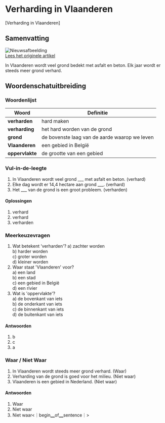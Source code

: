 # Verharding in Vlaanderen

[Verharding in Vlaanderen]

## Samenvatting

![Nieuwsafbeelding](https://prod-img.standaard.be/public/nieuws/ye9tbt-reportage-over-de-opbouw-van-studentenkoten-in-gent-hier-stropkaai-foto-jimmy-kets/alternates/BASE_SIXTEEN_NINE/Reportage%20over%20de%20opbouw%20van%20studentenkoten%20in%20Gent%20Hier%20Stropkaai%20Foto%20Jimmy%20Kets)   
[Lees het originele artikel](https://www.standaard.be/binnenland/verharding-van-vlaanderen-op-recordsnelheid-elke-dag-verdwijnt-14-hectare-onder-asfalt-en-beton/97565539.html)

In Vlaanderen wordt veel grond bedekt met asfalt en beton. Elk jaar wordt er steeds meer grond verhard.

## Woordenschatuitbreiding

### Woordenlijst

| Woord | Definitie |
|-------|-----------|
| **verharden** | hard maken |
| **verharding** | het hard worden van de grond |
| **grond** | de bovenste laag van de aarde waarop we leven |
| **Vlaanderen** | een gebied in België |
| **oppervlakte** | de grootte van een gebied |

### Vul-in-de-leegte
1. In Vlaanderen wordt veel grond ___ met asfalt en beton. (verhard)
2. Elke dag wordt er 14,4 hectare aan grond ___. (verhard)
3. Het ___ van de grond is een groot probleem. (verharden)

#### Oplossingen
1. verhard
2. verhard
3. verharden

### Meerkeuzevragen
1. Wat betekent 'verharden'?
   a) zachter worden  
   b) harder worden  
   c) groter worden  
   d) kleiner worden  
2. Waar staat 'Vlaanderen' voor?  
   a) een land  
   b) een stad  
   c) een gebied in België  
   d) een rivier  
3. Wat is 'oppervlakte'?  
   a) de bovenkant van iets  
   b) de onderkant van iets  
   c) de binnenkant van iets  
   d) de buitenkant van iets  

#### Antwoorden
1. b
2. c
3. a

### Waar / Niet Waar
1. In Vlaanderen wordt steeds meer grond verhard. (Waar)
2. Verharding van de grond is goed voor het milieu. (Niet waar)
3. Vlaanderen is een gebied in Nederland. (Niet waar)

#### Antwoorden
1. Waar
2. Niet waar
3. Niet waar<｜begin▁of▁sentence｜>